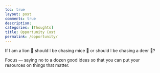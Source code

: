 ```yaml
---
toc: true
layout: post
comments: true
description: 
categories: [Thoughts]
title: Opportunity Cost
permalink: /opportunity/
---
```


If I am a lion 🦁 should I be chasing mice 🐁 or should I be chasing a deer 🦌?

Focus — saying no to a dozen good ideas so that you can put your resources on things that matter.